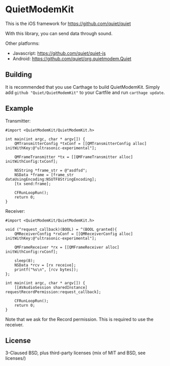 QuietModemKit
==============

This is the iOS framework for https://github.com/quiet/quiet

With this library, you can send data through sound.

Other platforms:
* Javascript: https://github.com/quiet/quiet-js
* Android: https://github.com/quiet/org.quietmodem.Quiet

Building
--------------
It is recommended that you use Carthage to build QuietModemKit. Simply add `github "Quiet/QuietModemKit"` to your Cartfile and run `carthage update`.

Example
--------------
Transmitter:
```objc
#import <QuietModemKit/QuietModemKit.h>

int main(int argc, char * argv[]) {
    QMTransmitterConfig *txConf = [[QMTransmitterConfig alloc] initWithKey:@"ultrasonic-experimental"];

    QMFrameTransmitter *tx = [[QMFrameTransmitter alloc] initWithConfig:txConf];

    NSString *frame_str = @"asdfsd";
    NSData *frame = [frame_str dataUsingEncoding:NSUTF8StringEncoding];
    [tx send:frame];

    CFRunLoopRun();
    return 0;
}

```

Receiver:
```objc
#import <QuietModemKit/QuietModemKit.h>

void (^request_callback)(BOOL) = ^(BOOL granted){
    QMReceiverConfig *rxConf = [[QMReceiverConfig alloc] initWithKey:@"ultrasonic-experimental"];

    QMFrameReceiver *rx = [[QMFrameReceiver alloc] initWithConfig:rxConf];

    sleep(8);
    NSData *rcv = [rx receive];
    printf("%s\n", [rcv bytes]);
};

int main(int argc, char * argv[]) {
    [[AVAudioSession sharedInstance] requestRecordPermission:request_callback];

    CFRunLoopRun();
    return 0;
}
```

Note that we ask for the Record permission. This is required to use the receiver.

License
--------------
3-Claused BSD, plus third-party licenses (mix of MIT and BSD, see licenses/)
